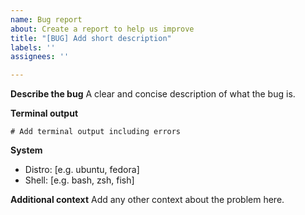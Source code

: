 ```yaml
---
name: Bug report
about: Create a report to help us improve
title: "[BUG] Add short description"
labels: ''
assignees: ''

---
```


**Describe the bug**
A clear and concise description of what the bug is.

**Terminal output**
```
# Add terminal output including errors
```

**System**
 - Distro: [e.g. ubuntu, fedora]
 - Shell: [e.g. bash, zsh, fish]

**Additional context**
Add any other context about the problem here.
